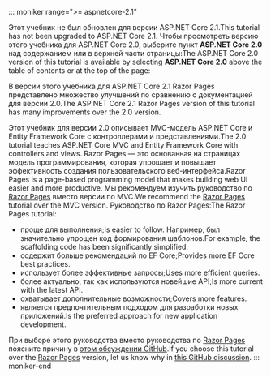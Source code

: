 ::: moniker range=">= aspnetcore-2.1"

<span data-ttu-id="0d3f5-101">Этот учебник не был обновлен для версии ASP.NET Core 2.1.</span><span class="sxs-lookup"><span data-stu-id="0d3f5-101">This tutorial has not been upgraded to ASP.NET Core 2.1.</span></span> <span data-ttu-id="0d3f5-102">Чтобы просмотреть версию этого учебника для ASP.NET Core 2.0, выберите пункт **ASP.NET Core 2.0** над содержанием или в верхней части страницы:</span><span class="sxs-lookup"><span data-stu-id="0d3f5-102">The ASP.NET Core 2.0 version of this tutorial is available by selecting **ASP.NET Core 2.0** above the table of contents or at the top of the page:</span></span>

<span data-ttu-id="0d3f5-103">В версии этого учебника для ASP.NET Core 2.1 Razor Pages представлено множество улучшений по сравнению с документацией для версии 2.0.</span><span class="sxs-lookup"><span data-stu-id="0d3f5-103">The ASP.NET Core 2.1 Razor Pages version of this tutorial has many improvements over the 2.0 version.</span></span>

<span data-ttu-id="0d3f5-104">Этот учебник для версии 2.0 описывает MVC-модель ASP.NET Core и Entity Framework Core с контроллерами и представлениями.</span><span class="sxs-lookup"><span data-stu-id="0d3f5-104">The 2.0 tutorial teaches ASP.NET Core MVC and Entity Framework Core with controllers and views.</span></span> <span data-ttu-id="0d3f5-105">Razor Pages — это основанная на страницах модель программирования, которая упрощает и повышает эффективность создания пользовательского веб-интерфейса.</span><span class="sxs-lookup"><span data-stu-id="0d3f5-105">Razor Pages is a page-based programming model that makes building web UI easier and more productive.</span></span> <span data-ttu-id="0d3f5-106">Мы рекомендуем изучить руководство по [Razor Pages](xref:data/ef-rp/intro) вместо версии по MVC.</span><span class="sxs-lookup"><span data-stu-id="0d3f5-106">We recommend the [Razor Pages](xref:data/ef-rp/intro) tutorial over the MVC version.</span></span> <span data-ttu-id="0d3f5-107">Руководство по Razor Pages:</span><span class="sxs-lookup"><span data-stu-id="0d3f5-107">The Razor Pages tutorial:</span></span>

* <span data-ttu-id="0d3f5-108">проще для выполнения;</span><span class="sxs-lookup"><span data-stu-id="0d3f5-108">Is easier to follow.</span></span> <span data-ttu-id="0d3f5-109">Например, был значительно упрощен код формирования шаблонов.</span><span class="sxs-lookup"><span data-stu-id="0d3f5-109">For example, the scaffolding code has been significantly simplified.</span></span>
* <span data-ttu-id="0d3f5-110">содержит больше рекомендаций по EF Core;</span><span class="sxs-lookup"><span data-stu-id="0d3f5-110">Provides more EF Core best practices.</span></span>
* <span data-ttu-id="0d3f5-111">использует более эффективные запросы;</span><span class="sxs-lookup"><span data-stu-id="0d3f5-111">Uses more efficient queries.</span></span>
* <span data-ttu-id="0d3f5-112">более актуально, так как используются новейшие API;</span><span class="sxs-lookup"><span data-stu-id="0d3f5-112">Is more current with the latest API.</span></span>
* <span data-ttu-id="0d3f5-113">охватывает дополнительные возможности;</span><span class="sxs-lookup"><span data-stu-id="0d3f5-113">Covers more features.</span></span>
* <span data-ttu-id="0d3f5-114">является предпочтительным подходом для разработки новых приложений.</span><span class="sxs-lookup"><span data-stu-id="0d3f5-114">Is the preferred approach for new application development.</span></span>

<span data-ttu-id="0d3f5-115">При выборе этого руководства вместо руководства по [Razor Pages](xref:data/ef-rp/intro) поясните причину в [этом обсуждении GitHub](https://github.com/aspnet/Docs/issues/6146).</span><span class="sxs-lookup"><span data-stu-id="0d3f5-115">If you choose this tutorial over the [Razor Pages](xref:data/ef-rp/intro) version, let us know why in [this GitHub discussion](https://github.com/aspnet/Docs/issues/6146).</span></span>
::: moniker-end
